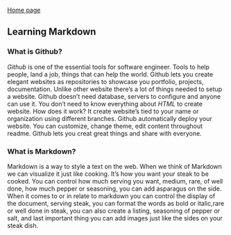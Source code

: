[Home page](https://cfjalos.github.io/cfJalos.github.io-reading-notes-/)

## Learning Markdown

### What is Github?

   *Github* is one of the essential tools for software engineer. Tools to help people, land a job, things that can help the world. Github lets you create elegant 
   websites as repositories to showcase you portfolio, projects, documentation. Unlike other website there’s a lot of things needed to setup a website. Github 
   doesn’t need database, servers to configure and anyone can use it. You don’t need to know everything about *HTML* to create website. How does it work? It create 
   website’s tied to your name or organization using different branches. Github automatically deploy your website. You can customize, change theme, edit content 
   throughout readme. Github lets you creat great things and share with everyone.
   
   
### What is Markdown?

  Markdown is a way to style a text on the web. When we think of Markdown we can visualize it just like cooking. It’s how you want your steak to be cooked. You can
  control how much serving you want,  medium, rare, of well done, how much pepper or seasoning, you can add asparagus on the side. When it comes to or in relate to
  markdown you can control the display of the document, serving steak, you can format the words as bold or italic,rare or well done in steak, you can also create a
  listing, seasoning of pepper or salt, and last important thing you can add images just like the sides on your steak dish. 
  
